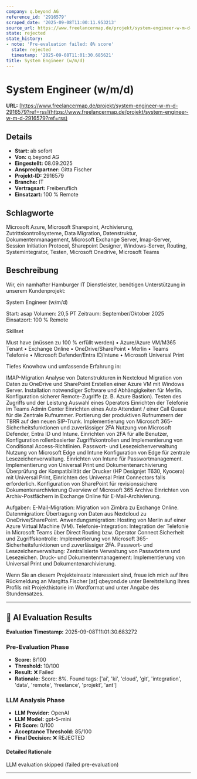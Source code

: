 ```yaml
---
company: q.beyond AG
reference_id: '2916579'
scraped_date: '2025-09-08T11:00:11.953213'
source_url: https://www.freelancermap.de/projekt/system-engineer-w-m-d-2916579?ref=rss
state: rejected
state_history:
- note: 'Pre-evaluation failed: 8% score'
  state: rejected
  timestamp: '2025-09-08T11:01:30.685621'
title: System Engineer (w/m/d)
---
```



# System Engineer (w/m/d)
**URL:** [https://www.freelancermap.de/projekt/system-engineer-w-m-d-2916579?ref=rss](https://www.freelancermap.de/projekt/system-engineer-w-m-d-2916579?ref=rss)
## Details
- **Start:** ab sofort
- **Von:** q.beyond AG
- **Eingestellt:** 08.09.2025
- **Ansprechpartner:** Gitta Fischer
- **Projekt-ID:** 2916579
- **Branche:** IT
- **Vertragsart:** Freiberuflich
- **Einsatzart:** 100
                                                % Remote

## Schlagworte
Microsoft Azure, Microsoft Sharepoint, Archivierung, Zutrittskontrollsysteme, Data Migration, Datenstruktur, Dokumentenmanagement, Microsoft Exchange Server, Imap-Server, Session Initiation Protocol, Sharepoint Designer, Windows-Server, Routing, Systemintegrator, Testen, Microsoft Onedrive, Microsoft Teams

## Beschreibung
Wir, ein namhafter Hamburger IT Dienstleister, benötigen Unterstützung in unserem Kundenprojekt:

System Engineer (w/m/d)

Start: asap
Volumen: 20,5 PT
Zeitraum: September/Oktober 2025
Einsatzort: 100 % Remote

Skillset

Must have (müssen zu 100 % erfüllt werden)
• Azure/Azure VM/M365 Tenant
• Exchange Online
• OneDrive/SharePoint
• Merlin
• Teams Telefonie
• Microsoft Defender/Entra ID/Intune
• Microsoft Universal Print

Tiefes Knowhow und umfassende Erfahrung in:

IMAP-Migration
Analyse von Datenstrukturen in Nextcloud
Migration von Daten zu OneDrive und SharePoint
Erstellen einer Azure VM mit Windows Server.
Installation notwendiger Software und Abhängigkeiten für Merlin.
Konfiguration sicherer Remote-Zugriffe (z. B. Azure Bastion).
Testen des Zugriffs und der Leistung
Auswahl eines Operators
Einrichten der Telefonie im Teams Admin Center
Einrichten eines Auto Attendant / einer Call Queue für die Zentrale Rufnummer.
Portierung der produktiven Rufnummern der TBRR auf den neuen SIP-Trunk.
Implementierung von Microsoft 365-Sicherheitsfunktionen und zuverlässiger 2FA
Nutzung von Microsoft Defender, Entra ID und Intune.
Einrichten von 2FA für alle Benutzer, Konfiguration rollenbasierter Zugriffskontrollen und Implementierung von Conditional Access-Richtlinien.
Passwort- und Lesezeichenverwaltung
Nutzung von Microsoft Edge und Intune
Konfiguration von Edge für zentrale Lesezeichenverwaltung.
Einrichten von Intune für Passwortmanagement.
Implementierung von Universal Print und Dokumentenarchivierung
Überprüfung der Kompatibilität der Drucker (HP Designjet T630, Kyocera) mit Universal Print, Einrichten des Universal Print Connectors falls erforderlich.
Konfiguration von SharePoint für revisionssichere Dokumentenarchivierung Overview of Microsoft 365 Archive
Einrichten von Archiv-Postfächern in Exchange Online für E-Mail-Archivierung.

Aufgaben:
E-Mail-Migration: Migration von Zimbra zu Exchange Online.
Datenmigration: Übertragung von Daten aus Nextcloud zu OneDrive/SharePoint.
Anwendungsmigration: Hosting von Merlin auf einer Azure Virtual Machine (VM).
Telefonie-Integration: Integration der Telefonie in Microsoft Teams über Direct Routing bzw. Operator Connect
Sicherheit und Zugriffskontrolle: Implementierung von Microsoft 365-Sicherheitsfunktionen und zuverlässiger 2FA.
Passwort- und Lesezeichenverwaltung: Zentralisierte Verwaltung von Passwörtern und Lesezeichen.
Druck- und Dokumentenmanagement: Implementierung von Universal Print und Dokumentenarchivierung.

Wenn Sie an diesem Projekteinsatz interessiert sind, freue ich mich auf Ihre Rückmeldung an Margitta.Fischer [at] qbeyond.de unter Bereitstellung Ihres Profils mit Projekthistorie im Wordformat und unter Angabe des Stundensatzes.

---

## 🤖 AI Evaluation Results

**Evaluation Timestamp:** 2025-09-08T11:01:30.683272

### Pre-Evaluation Phase
- **Score:** 8/100
- **Threshold:** 10/100
- **Result:** ❌ Failed
- **Rationale:** Score: 8%. Found tags: ['ai', 'ki', 'cloud', 'git', 'integration', 'data', 'remote', 'freelance', 'projekt', 'ant']

### LLM Analysis Phase
- **LLM Provider:** OpenAI
- **LLM Model:** gpt-5-mini
- **Fit Score:** 0/100
- **Acceptance Threshold:** 85/100
- **Final Decision:** ❌ REJECTED

#### Detailed Rationale
LLM evaluation skipped (failed pre-evaluation)

---
